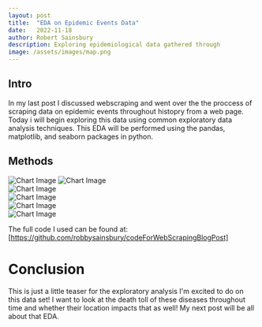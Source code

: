 ```yaml
---
layout: post
title:  "EDA on Epidemic Events Data"
date:   2022-11-18
author: Robert Sainsbury
description: Exploring epidemiological data gathered through
image: /assets/images/map.png
---
```


## Intro     
In my last post I discussed webscraping and went over the the proccess of scraping data on epidemic events throughout histopry from a web page. Today i will begin exploring this data using common exploratory data analysis techniques. This EDA will be performed using the pandas, matplotlib, and seaborn packages in python.  

## Methods     

![Chart Image](https://raw.githubusercontent.com/robbysainsbury/stat386-projects/main/assets/images/figures/figure1.png)
![Chart Image](https://raw.githubusercontent.com/robbysainsbury/stat386-projects/main/assets/images/figures/figure2.png)  
![Chart Image](https://raw.githubusercontent.com/robbysainsbury/stat386-projects/main/assets/images/figures/figure3.png)  
![Chart Image](https://raw.githubusercontent.com/robbysainsbury/stat386-projects/main/assets/images/figures/figure4.png)  
![Chart Image](https://raw.githubusercontent.com/robbysainsbury/stat386-projects/main/assets/images/figures/figure5.png)  
![Chart Image](https://raw.githubusercontent.com/robbysainsbury/stat386-projects/main/assets/images/figures/figure6.png)  




The full code I used can be found at: [https://github.com/robbysainsbury/codeForWebScrapingBlogPost]

# Conclusion    
This is just a little teaser for the exploratory analysis I'm excited to do on this data set! I want to look at the death toll of these diseases throughout time and whether their location impacts that as well! My next post will be all about that EDA.
